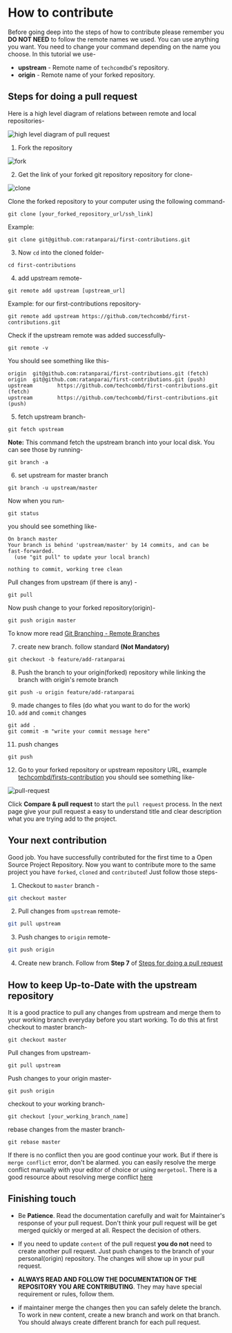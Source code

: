 # How to contribute

Before going deep into the steps of how to contribute please remember you **DO NOT NEED** to follow the remote names we used. You can use anything you want. You need to change your command depending on the name you choose. In this tutorial we use-

- **upstream** - Remote name of `techcomdbd`'s repository.
- **origin** - Remote name of your forked repository.

## Steps for doing a pull request

Here is a high level diagram of relations between remote and local repositories-

![high level diagram of pull request](images/remote.png)

1. Fork the repository

![fork](images/fork.png)

2. Get the link of your forked git repository repository for clone-

![clone](images/clone.png)

Clone the forked repository to your computer using the following command-

```
git clone [your_forked_repository_url/ssh_link]
```

Example:

```
git clone git@github.com:ratanparai/first-contributions.git
```

3. Now `cd` into the cloned folder-

```
cd first-contributions
```

4. add upstream remote-

```
git remote add upstream [upstream_url]
```

Example: for our first-contributions repository-

```
git remote add upstream https://github.com/techcombd/first-contributions.git
```

Check if the upstream remote was added successfully-

```
git remote -v
```

You should see something like this-

```
origin  git@github.com:ratanparai/first-contributions.git (fetch)
origin  git@github.com:ratanparai/first-contributions.git (push)
upstream        https://github.com/techcombd/first-contributions.git (fetch)
upstream        https://github.com/techcombd/first-contributions.git (push)
```

5. fetch upstream branch-

```
git fetch upstream
```

**Note:** This command fetch the upstream branch into your local disk. You can see those by running-

```
git branch -a
```

6. set upstream for master branch

```
git branch -u upstream/master
```

Now when you run-

```
git status
```

you should see something like-

```
On branch master
Your branch is behind 'upstream/master' by 14 commits, and can be fast-forwarded.
  (use "git pull" to update your local branch)

nothing to commit, working tree clean
```

Pull changes from upstream (if there is any) -

```
git pull
```

Now push change to your forked repository(origin)-

```
git push origin master
```

To know more read [Git Branching - Remote Branches](https://git-scm.com/book/en/v2/Git-Branching-Remote-Branches)

7. create new branch. follow standard **(Not Mandatory)**

```
git checkout -b feature/add-ratanparai
```

8. Push the branch to your origin(forked) repository while linking the branch with origin's remote branch

```
git push -u origin feature/add-ratanparai
```

9. made changes to files (do what you want to do for the work)
10. `add` and `commit` changes

```
git add .
git commit -m "write your commit message here"
```

11. push changes

```
git push
```

12. Go to your forked repository or upstream repository URL, example [techcombd/firsts-contribution](https://github.com/ratanparai/first-contributions) you should see something like-

![pull-request](images/compareandpull.png)

Click **Compare & pull request** to start the `pull request` process. In the next page give your pull request a easy to understand title and clear description what you are trying add to the project.


## Your next contribution
Good job. You have successfully contributed for the first time to a Open Source Project Repository. Now you want to contribute more to the same project you have `forked`, `cloned` and `contributed`! Just follow those steps-


1. Checkout to `master` branch -

```bash
git checkout master
```

2. Pull changes from `upstream` remote-

```bash
git pull upstream
```

3. Push changes to `origin` remote-

```bash
git push origin
```

4. Create new branch. Follow from **Step 7** of [Steps for doing a pull request](#steps-for-doing-a-pull-request)

## How to keep Up-to-Date with the upstream repository

It is a good practice to pull any changes from upstream and merge them to your working branch everyday before you start working. To do this at first checkout to master branch-

```
git checkout master
```

Pull changes from upstream-

```
git pull upstream
```

Push changes to your origin master-

```
git push origin
```

checkout to your working branch-

```
git checkout [your_working_branch_name]
```

rebase changes from the master branch-

```
git rebase master
```

If there is no conflict then you are good continue your work. But if there is `merge conflict` error, don't be alarmed. you can easily resolve the merge conflict manually with your editor of choice or using `mergetool`. There is a good resource about resolving merge conflict [here](https://gist.github.com/karenyyng/f19ff75c60f18b4b8149)


## Finishing touch

- Be **Patience**. Read the documentation carefully and wait for Maintainer's response of your pull request. Don't think your pull request will be get merged quickly or merged at all. Respect the decision of others.

- If you need to update `content` of the pull request **you do not** need to create another pull request. Just push changes to the branch of your personal(origin) repository. The changes will show up in your pull request.

- **ALWAYS READ AND FOLLOW THE DOCUMENTATION OF THE REPOSITORY YOU ARE CONTRIBUTING**. They may have special requirement or rules, follow them.

- if maintainer merge the changes then you can safely delete the branch. To work in new content, create a new branch and work on that branch. You should always create different branch for each pull request.